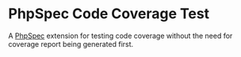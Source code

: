 # PhpSpec Code Coverage Test
A [PhpSpec](http://www.phpspec.net/en/stable) extension for testing code coverage without the need for coverage report being generated first.

